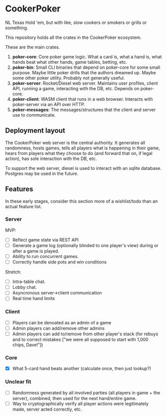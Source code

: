 # CookerPoker

NL Texas Hold 'em, but with like, slow cookers or smokers or grills or
something.

This repository holds all the crates in the CookerPoker ecosystem.

These are the main crates.

1. **poker-core**: Core poker game logic. What a card is, what a hand is, what
   hands beat what other hands, game tables, betting, etc.
2. **poker-bin**: Small CLI binaries that depend on poker-core for some small
   purpose. Maybe little poker drills that the authors dreamed up. Maybe some
other poker utility. Probably not generally useful.
3. **poker-server**: Rocket/Diesel web server. Maintains user profiles, client
   API, running a game, interacting with the DB, etc. Depends on poker-core.
4. **poker-client**: WASM client that runs in a web browser. Interacts with
   poker-server via an API over HTTP.
5. **poker-messages**: The messages/structures that the client and server use
   to communicate.

## Deployment layout

The CookerPoker web server is the central authority. It generates all
randomness, hosts games, tells all players what is happening in their game,
hears from players what they choose to do (and forward that on, if legal
action), has sole interaction with the DB, etc.

To support the web server, diesel is used to interact with an sqlite database.
Postgres may be used in the future.

## Features

In these early stages, consider this section more of a wishlist/todo than an
actual feature list.

### Server

MVP:
- [ ] Reflect game state via REST API
- [ ] Generate a game log (optionally blinded to one player's view) during or
  after a game is played.
- [ ] Ability to run concurrent games.
- [ ] Correctly handle side pots and win conditions

Stretch:
- [ ] Intra-table chat.
- [ ] Lobby chat.
- [ ] Asyncronous server->client communication
- [ ] Real time hand limits

### Client

- [ ] Players can be denoated as an admin of a game
- [ ] Admin players can add/remove other admins
- [ ] Admin players can add to/remove from other player's stack (for rebuys and
  to correct mistakes ["we were all supposed to start with 1,000 chips,
Dave!"])

### Core

- [x] What 5-card hand beats another (calculate once, then just lookup?)

### Unclear fit

- [ ] Randomness generated by all involved parties (all players in game + the
  server), combined, then used for the next hand/entire game.
- [ ] Way to cryptographically verify all player actions were legitimately
  made, server acted correctly, etc.
